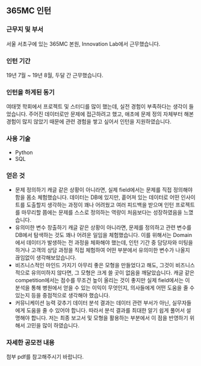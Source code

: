 ## 365MC 인턴



### 근무지 및 부서

서울 서초구에 있는 365MC 본원, Innovation Lab에서 근무했습니다.



### 인턴 기간

19년 7월 ~ 19년 8월, 두달 간 근무했습니다.



### 인턴을 하게된 동기

여태껏 학회에서 프로젝트 및 스터디를 많이 했는데, 실전 경험이 부족하다는 생각이 들었습니다. 주어진 데이터로만 문제에 접근하려고 했고, 애초에 문제 정의 자체부터 해본 경험이 많지 않았기 때문에 관련 경험을 쌓고 싶어서 인턴을 지원하였습니다.



### 사용 기술

* Python
* SQL



### 얻은 것

* 문제 정의하기
  캐글 같은 상황이 아니라면, 실제 field에서는 문제를 직접 정의해야함을 몸소 체험했습니다. 데이터는 DB에 있지만, 흩어져 있는 데이터로 어떤 인사이트를 도출할지 생각하는 과정이 꽤나 어려웠고 여러 피드백을 받으며 인턴 프로젝트를 마무리할 쯤에는 문제를 스스로 정의하는 역량이 처음보다는 성장하였음을 느꼈습니다.
* 유의미한 변수 창출하기
  캐글 같은 상황이 아니라면, 문제를 정의하고 관련 변수를 DB에서 탐색하는 것도 꽤나 어려운 일임을 체험했습니다. 이를 위해서는 Domain에서 데이터가 발생하는 전 과정을 체화해야 했는데, 인턴 기간 중 담당자와 미팅을 하거나 고객의 상담 과정을 직접 체험하여 어떤 부분에서 유의미한 변수가 나올지 끊임없이 생각해보았습니다.
* 비즈니스적인 마인드 가지기
  아무리 좋은 모형을 만들었다고 해도, 그것이 비즈니스적으로 유의미하지 않다면, 그 모형은 크게 쓸 곳이 없음을 깨달았습니다. 캐글 같은 competition에서는 점수를 무조건 높이 올리는 것이 좋지만 실제 field에서는 이 분석을 통해 병원에서 얻을 수 있는 이익이 무엇인지, 의사들에게 어떤 도움을 줄 수 있는지 등을 중점적으로 생각해야 했습니다. 
* 커뮤니케이션 능력 갖추기
  데이터 분석 결과는 데이터 관련 부서가 아닌, 실무자들에게 도움을 줄 수 있어야 합니다. 따라서 분석 결과를 최대한 알기 쉽게 풀어서 설명해야 합니다. 저는 최종 보고서 및 모형을 활용하는 부분에서 이 점을 반영하기 위해서 고민을 많이 하였습니다.



### 자세한 공모전 내용

첨부 pdf를 참고해주시기 바랍니다.